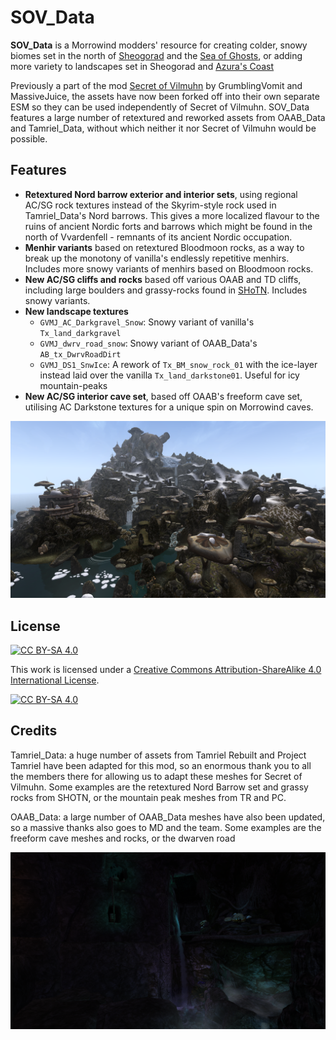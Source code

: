 # SOV_Data

**SOV_Data** is a Morrowind modders' resource for creating colder, snowy biomes set in the north of [Sheogorad](https://en.uesp.net/wiki/Morrowind:Sheogorad) and the [Sea of Ghosts](https://en.uesp.net/wiki/Morrowind:Sea_of_Ghosts), or adding more variety to landscapes set in Sheogorad and [Azura's Coast](https://en.uesp.net/wiki/Morrowind:Azura%27s_Coast)

Previously a part of the mod [Secret of Vilmuhn](https://morrowind-modding-with-massivejuice.vercel.app/00-projects/secret-of-vilmuhn/secret-of-vilmuhn-home/) by GrumblingVomit and MassiveJuice, the assets have now been forked off into their own separate ESM so they can be used independently of Secret of Vilmuhn. SOV_Data features a large number of retextured and reworked assets from OAAB_Data and Tamriel_Data, without which neither it nor Secret of Vilmuhn would be possible.

## Features

- **Retextured Nord barrow exterior and interior sets**, using regional AC/SG rock textures instead of the Skyrim-style rock used in Tamriel_Data's Nord barrows. This gives a more localized flavour to the ruins of ancient Nordic forts and barrows which might be found in the north of Vvardenfell - remnants of its ancient Nordic occupation.
- **Menhir variants** based on retextured Bloodmoon rocks, as a way to break up the monotony of vanilla's endlessly repetitive menhirs. Includes more snowy variants of menhirs based on Bloodmoon rocks.
- **New AC/SG cliffs and rocks** based off various OAAB and TD cliffs, including large boulders and grassy-rocks found in [SHoTN](https://www.nexusmods.com/morrowind/mods/44921/). Includes snowy variants.
- **New landscape textures**
	- `GVMJ_AC_Darkgravel_Snow`: Snowy variant of vanilla's `Tx_land_darkgravel`
	- `GVMJ_dwrv_road_snow`: Snowy variant of OAAB_Data's `AB_tx_DwrvRoadDirt`
	- `GVMJ_DS1_SnwIce`: A rework of `Tx_BM_snow_rock_01` with the ice-layer instead laid over the vanilla `Tx_land_darkstone01`. Useful for icy mountain-peaks
- **New AC/SG interior cave set**, based off OAAB's freeform cave set, utilising AC Darkstone textures for a unique spin on Morrowind caves.

![Secret of Vilmunn exterior](https://github.com/MasssiveJuice08/Secret-of-Vilmuhn/blob/main/Screenshots/Nexus%20Page/SOV_02-01-24_preview_00.png?raw=true)

## License

[![CC BY-SA 4.0][cc-by-sa-shield]][cc-by-sa]

This work is licensed under a
[Creative Commons Attribution-ShareAlike 4.0 International License][cc-by-sa].

[![CC BY-SA 4.0][cc-by-sa-image]][cc-by-sa]

[cc-by-sa]: http://creativecommons.org/licenses/by-sa/4.0/
[cc-by-sa-image]: https://licensebuttons.net/l/by-sa/4.0/88x31.png
[cc-by-sa-shield]: https://img.shields.io/badge/License-CC%20BY--SA%204.0-lightgrey.svg

## Credits

Tamriel_Data: a huge number of assets from Tamriel Rebuilt and Project Tamriel have been adapted for this mod, so an enormous thank you to all the members there for allowing us to adapt these meshes for Secret of Vilmuhn. Some examples are the retextured Nord Barrow set and grassy rocks from SHOTN, or the mountain peak meshes from TR and PC.  
  
OAAB_Data: a large number of OAAB_Data meshes have also been updated, so a massive thanks also goes to MD and the team. Some examples are the freeform cave meshes and rocks, or the dwarven road

![Secret of Vilmuhn Nord Barrow interior](https://github.com/MasssiveJuice08/Secret-of-Vilmuhn/blob/main/Screenshots/Nexus%20Page/SOV_12-27-2023_int_02.png?raw=true)
